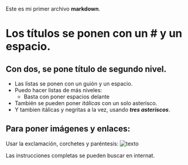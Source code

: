 Este es mi primer archivo **markdown**.

# Los títulos se ponen con un # y un espacio.

## Con dos, se pone título de segundo nivel.

- Las listas se ponen con un guión y un espacio.
- Puedo hacer listas de más niveles:
  - Basta con poner espacios delante 
- También se pueden poner *itálicas* con un solo asterisco.
- Y tambien itálicas y negritas a la vez, usando ***tres asteriscos***.

## Para poner imágenes y enlaces:
Usar la exclamación, corchetes y paréntesis:
![texto](http://google.es)

Las instrucciones completas se pueden buscar en internat.

 
